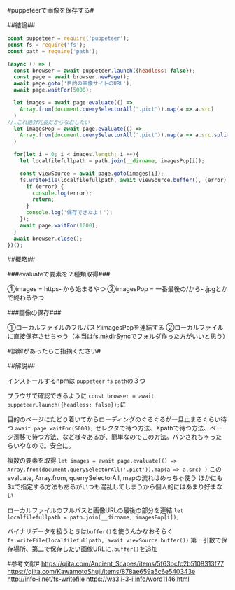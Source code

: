 #puppeteerで画像を保存する#

##結論##

```app.js
const puppeteer = require('puppeteer');
const fs = require('fs');
const path = require('path');

(async () => {
  const browser = await puppeteer.launch({headless: false});
  const page = await browser.newPage();
  await page.goto('目的の画像サイトのURL');
  await page.waitFor(5000);

  let images = await page.evaluate(() =>
    Array.from(document.querySelectorAll('.pict')).map(a => a.src)
  )
//↓これ絶対冗長だからなおしたい
  let imagesPop = await page.evaluate(() =>
    Array.from(document.querySelectorAll('.pict')).map(a => a.src.split('/').pop())
  )

  for(let i = 0; i < images.length; i ++){
    let localfilefullpath = path.join(__dirname, imagesPop[i]);

    const viewSource = await page.goto(images[i]);
    fs.writeFile(localfilefullpath, await viewSource.buffer(), (error) => {
      if (error) {
        console.log(error);
        return;
      }
      console.log('保存できたよ！');
    });
    await page.waitFor(1000);
  }
  await browser.close();
})();
```
##概略##

###evaluateで要素を２種類取得###

①images = https~から始まるやつ
②imagesPop = 一番最後の/から~.jpgとかで終わるやつ

###画像の保存###

①ローカルファイルのフルパスとimagesPopを連結する
②ローカルファイルに直接保存させちゃう（本当はfs.mkdirSyncでフォルダ作った方がいいと思う）

#誤解があったらご指摘ください#

##解説##

インストールするnpmは
`puppeteer` `fs` `path`の３つ

ブラウザで確認できるように
`const browser = await puppeteer.launch({headless: false});`に

目的のページにたどり着いてからローディングのぐるぐるが一旦止まるくらい待つ
`await page.waitFor(5000);`
セレクタで待つ方法、Xpathで待つ方法、ページ遷移で待つ方法、など様々あるが、簡単なのでこの方法。バンされちゃったらいやなので。安全に。

複数の要素を取得
`let images = await page.evaluate(() =>
    Array.from(document.querySelectorAll('.pict')).map(a => a.src)
  )`
このevaluate, Array.from, querrySelectorAll, mapの流れはめっちゃ使う
ほかにも$xで指定する方法もあるがいつも混乱してしまうから個人的にはあまり好まない

ローカルファイルのフルパスと画像URLの最後の部分を連結
`let localfilefullpath = path.join(__dirname, imagesPop[i]);`

バイナリデータを扱うときは`buffer()`を使うんかなおそらく
`fs.writeFile(localfilefullpath, await viewSource.buffer())`
第一引数で保存場所、第二で保存したい画像URLに`.buffer()`を追加

#参考文献#
https://qiita.com/Ancient_Scapes/items/5f63bcfc2b5108313f77
https://qiita.com/KawamotoShuji/items/878ae659a5c6e540343e
http://info-i.net/fs-writefile
https://wa3.i-3-i.info/word1146.html
